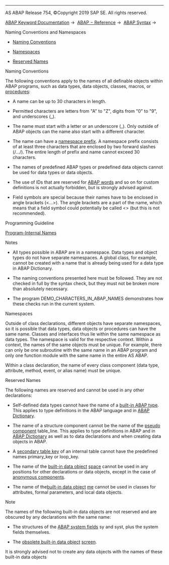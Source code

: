   

* * *

AS ABAP Release 754, ©Copyright 2019 SAP SE. All rights reserved.

[ABAP Keyword Documentation](javascript:call_link\('abenabap.htm'\)) →  [ABAP − Reference](javascript:call_link\('abenabap_reference.htm'\)) →  [ABAP Syntax](javascript:call_link\('abenabap_syntax.htm'\)) → 

Naming Conventions and Namespaces

-   [Naming Conventions](#@@ITOC@@ABENNAMING_CONVENTIONS_1)

-   [Namespaces](#@@ITOC@@ABENNAMING_CONVENTIONS_2)

-   [Reserved Names](#@@ITOC@@ABENNAMING_CONVENTIONS_3)

Naming Conventions

The following conventions apply to the names of all definable objects within ABAP programs, such as data types, data objects, classes, macros, or [procedures](javascript:call_link\('abenprocedure_glosry.htm'\) "Glossary Entry"):

-   A name can be up to 30 characters in length.

-   Permitted characters are letters from "A" to "Z", digits from "0" to "9", and underscores (\_).

-   The name must start with a letter or an underscore (\_). Only outside of ABAP objects can the name also start with a different character.

-   The name can have a [namespace prefix](javascript:call_link\('abenname_space_prefix_glosry.htm'\) "Glossary Entry"). A namespace prefix consists of at least three characters that are enclosed by two forward slashes (/.../). The entire length of prefix and name cannot exceed 30 characters.

-   The names of predefined ABAP types or predefined data objects cannot be used for data types or data objects.

-   The use of IDs that are reserved for [ABAP words](javascript:call_link\('abenabap_words.htm'\)) and so on for custom definitions is not actually forbidden, but is strongly advised against.

-   Field symbols are special because their names have to be enclosed in angle brackets (<...>). The angle brackets are a part of the name, which means that a field symbol could potentially be called <> (but this is not recommended).

Programming Guideline

[Program-Internal Names](javascript:call_link\('abenprog_intern_names_guidl.htm'\) "Guideline")

Notes

-   All types possible in ABAP are in a namespace. Data types and object types do not have separate namespaces. A global class, for example, cannot be created with a name that is already being used for a data type in ABAP Dictionary.

-   The naming conventions presented here must be followed. They are not checked in full by the syntax check, but they must not be broken more than absolutely necessary.

-   The program DEMO\_CHARACTERS\_IN\_ABAP\_NAMES demonstrates how these checks run in the current system.

Namespaces

Outside of class declarations, different objects have separate namespaces, so it is possible that data types, data objects or procedures can have the same name. Classes and interfaces thus lie within the same namespace as data types. The namespace is valid for the respective context. Within a context, the names of the same objects must be unique. For example, there can only be one subroutine with the same name in an ABAP program and only one function module with the same name in the entire AS ABAP.

Within a class declaration, the name of every class component (data type, attribute, method, event, or alias name) must be unique.

Reserved Names

The following names are reserved and cannot be used in any other declarations:

-   Self-defined data types cannot have the name of a [built-in ABAP type](javascript:call_link\('abenbuilt_in_types_complete.htm'\)). This applies to type definitions in the ABAP language and in [ABAP Dictionary](javascript:call_link\('abenabap_dictionary_glosry.htm'\) "Glossary Entry").

-   The name of a structure component cannot be the name of the [pseudo component](javascript:call_link\('abenpseudo_component_glosry.htm'\) "Glossary Entry") table\_line. This applies to type definitions in ABAP and in [ABAP Dictionary](javascript:call_link\('abenabap_dictionary_glosry.htm'\) "Glossary Entry") as well as to data declarations and when creating data objects in ABAP.

-   A [secondary table key](javascript:call_link\('abensecondary_table_key_glosry.htm'\) "Glossary Entry") of an internal table cannot have the predefined names primary\_key or loop\_key.

-   The name of the [built-in data object](javascript:call_link\('abenbuilt_in_objects.htm'\)) [space](javascript:call_link\('abenspace.htm'\)) cannot be used in any positions for other declarations or data objects, except in the case of [anonymous components](javascript:call_link\('abenanonymous_components.htm'\)).

-   The name of the[built-in data object](javascript:call_link\('abenbuilt_in_objects.htm'\)) [me](javascript:call_link\('abenme.htm'\)) cannot be used in classes for attributes, formal parameters, and local data objects.

Note

The names of the following built-in data objects are not reserved and are obscured by any declarations with the same name:

-   The structures of the [ABAP system fields](javascript:call_link\('abensystem_fields.htm'\)) sy and syst, plus the system fields themselves.

-   The [obsolete built-in data object](javascript:call_link\('abenbuilt_in_obsolete.htm'\)) [screen](javascript:call_link\('abenscreen_structure_obsolete.htm'\)).

It is strongly advised not to create any data objects with the names of these built-in data objects